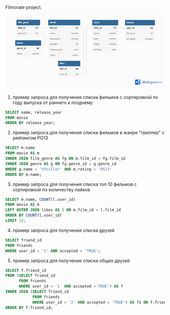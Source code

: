 Filmorate project.
![ER diagram](https://github.com/MadeOfSt0ne/java-filmorate/blob/add-friends-likes/filmorateERdiagram.png)
1. пример запроса для получения списка фильмов с сортировкой по году выпуска от раннего к позднему
```SQL
SELECT name, release_year
FROM movie
ORDER BY release_year;
```
2. пример запроса для получения списка фильмов в жанре "триллер" с рейтингом PG13
```SQL
SELECT m.name
FROM movie AS m
INNER JOIN film_genre AS fg ON m.film_id = fg.film_id
INNER JOIN genre AS g ON fg.genre_id = g.genre_id
WHERE g.name = 'thriller' AND m.rating = 'PG13'
ORDER BY m.name;
```
3. пример запроса для получения списка топ 10 фильмов с сортировкой по количеству лайков
```SQL
SELECT m.name, COUNT(l.user_id)
FROM movie AS m
LEFT OUTER JOIN likes AS l ON m.film_id = l.film_id
ORDER BY COUNT(l.user_id)
LIMIT 10;
```
4. пример запроса для получения списка друзей
```SQL
SELECT friend_id
FROM friends
WHERE user_id = '1' AND accepted = 'TRUE';
```
5. пример запроса для получения списка общих друзей
```SQL
SELECT f.friend_id
FROM (SELECT friend_id
      FROM friends
      WHERE user_id = '1' AND accepted ='TRUE') AS f
INNER JOIN (SELECT friend_id
            FROM friends
            WHERE user_id = '2' AND accepted = 'TRUE') AS f2 ON f.friend_id = f2.friend_id
ORDER BY f.friend_id;
```
